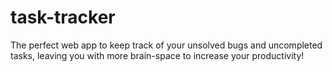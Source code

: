 # task-tracker
The perfect web app to keep track of your unsolved bugs and uncompleted tasks, leaving you with more brain-space to increase your productivity!
